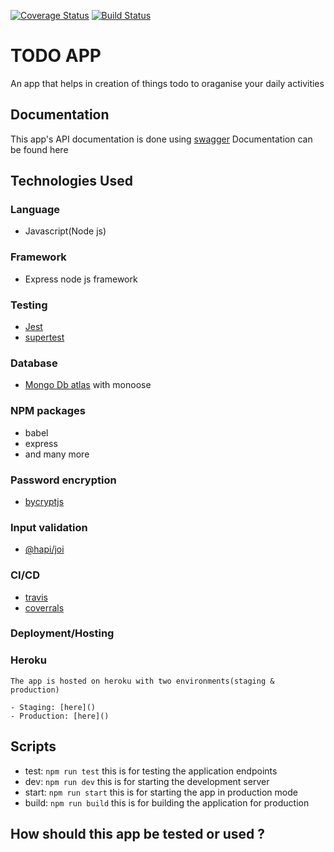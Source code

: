 [![Coverage Status](https://coveralls.io/repos/github/ericus123/TODO_APP/badge.svg?branch=test-testing-the-app)](https://coveralls.io/github/ericus123/TODO_APP?branch=test-testing-the-app) [![Build Status](https://www.travis-ci.com/ericus123/TODO_APP.svg?branch=develop)](https://www.travis-ci.com/ericus123/TODO_APP)

# TODO APP

An app that helps in creation of things todo to oraganise your daily activities

## Documentation

This app's API documentation is done using [swagger](https://swagger.io/)
Documentation can be found here []()

## Technologies Used

### Language

- Javascript(Node js)

### Framework

- Express node js framework

### Testing

- [Jest](https://jestjs.io/docs/en/configuration)
- [supertest](https://www.npmjs.com/package/supertest)

### Database

- [Mongo Db atlas](https://www.mongodb.com/) with monoose

### NPM packages

- babel
- express
- and many more

### Password encryption

- [bycryptjs](https://www.npmjs.com/package/bcryptjs)

### Input validation

- [@hapi/joi](https://www.npmjs.com/package/@hapi/joi)

### CI/CD

- [travis](https://travis-ci.org/)
- [coverrals](https://coveralls.io/)

### Deployment/Hosting

### Heroku

    The app is hosted on heroku with two environments(staging & production)

    - Staging: [here]()
    - Production: [here]()

## Scripts

- test: `npm run test` this is for testing the application endpoints
- dev: `npm run dev` this is for starting the development server
- start: `npm run start` this is for starting the app in production mode
- build: `npm run build` this is for building the application for production

## How should this app be tested or used ?

